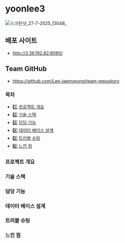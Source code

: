 # yoonlee3
![스크린샷_27-7-2025_13048_](https://github.com/user-attachments/assets/05e00f73-9ee7-46c6-b830-4c80146b1eb3)

## 배포 사이트
- http://3.39.192.82:8080/

## Team GitHub
- https://github.com/Lee-jaemyeong/team-repository

### 목차
- 1️⃣ [프로젝트 개요](#프로젝트-개요)
- 2️⃣ [기술 스택](#기술-스택)
- 3️⃣ [담당 기능](#담당-기능)
- 4️⃣ [데이터 베이스 설계](#데이터-베이스-설계)
- 5️⃣ [트러블 슈팅](#트러블-슈팅)
- 6️⃣ [느낀 점](#느낀-점)

### 프로젝트 개요

### 기술 스택

### 담당 기능

### 데이터 베이스 설계

### 트러블 슈팅

### 느낀 점
